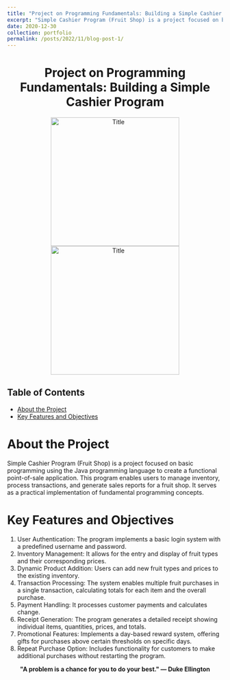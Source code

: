 ```yaml
---
title: "Project on Programming Fundamentals: Building a Simple Cashier Program"
excerpt: "Simple Cashier Program (Fruit Shop) is a project focused on basic programming using the Java programming language to create a functional point-of-sale application. This program enables users to manage inventory, process transactions, and generate sales reports for a fruit shop. It serves as a practical implementation of fundamental programming concepts."
date: 2020-12-30
collection: portfolio
permalink: /posts/2022/11/blog-post-1/
---
```

<div style="text-align:center;">
    <h1>Project on Programming Fundamentals: Building a Simple Cashier Program</h1>
</div>

<div style="text-align:center;">
    <image src="/images/daspro.png" controls title="Title" height="300"></image>
    <br>
    <image src="/images/daspro2.png" controls title="Title" height="300"></image>

</div>

## Table of Contents
- [About the Project](#about-the-project)
- [Key Features and Objectives](#key-features-and-objectives)

# About the Project
Simple Cashier Program (Fruit Shop) is a project focused on basic programming using the Java programming language to create a functional point-of-sale application. This program enables users to manage inventory, process transactions, and generate sales reports for a fruit shop. It serves as a practical implementation of fundamental programming concepts.

# Key Features and Objectives
  1. User Authentication: The program implements a basic login system with a predefined username and password.
  2. Inventory Management: It allows for the entry and display of fruit types and their corresponding prices.
  3. Dynamic Product Addition: Users can add new fruit types and prices to the existing inventory.
  4. Transaction Processing: The system enables multiple fruit purchases in a single transaction, calculating totals for each item and the overall purchase.
  5. Payment Handling: It processes customer payments and calculates change.
  6. Receipt Generation: The program generates a detailed receipt showing individual items, quantities, prices, and totals.
  7. Promotional Features: Implements a day-based reward system, offering gifts for purchases above certain thresholds on specific days.
  8. Repeat Purchase Option: Includes functionality for customers to make additional purchases without restarting the program.

<p align="center">
  <strong>"A problem is a chance for you to do your best." — Duke Ellington</strong>
</p>